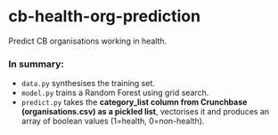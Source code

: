 # cb-health-org-prediction
Predict CB organisations working in health.

### In summary:
* `data.py` synthesises the training set.
* `model.py` trains a Random Forest using grid search.
* `predict.py` takes the **category_list column from Crunchbase (organisations.csv) as a pickled list**, vectorises it and produces an array of boolean values (1=health, 0=non-health).
